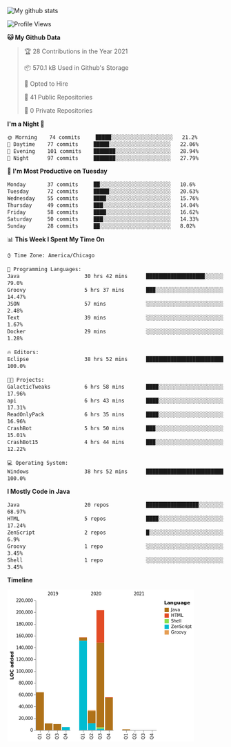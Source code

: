 ![My github stats](https://github-readme-stats.vercel.app/api?username=romvoid95&theme=gruvbox&include_all_commits=true&show_icons=true")

<!--START_SECTION:waka-->
![Profile Views](http://img.shields.io/badge/Profile%20Views-1-blue)

**🐱 My Github Data** 

> 🏆 28 Contributions in the Year 2021
 > 
> 📦 570.1 kB Used in Github's Storage 
 > 
> 💼 Opted to Hire
 > 
> 📜 41 Public Repositories 
 > 
> 🔑 0 Private Repositories  
 > 
**I'm a Night 🦉** 

```text
🌞 Morning    74 commits     █████░░░░░░░░░░░░░░░░░░░░   21.2% 
🌆 Daytime    77 commits     █████░░░░░░░░░░░░░░░░░░░░   22.06% 
🌃 Evening    101 commits    ███████░░░░░░░░░░░░░░░░░░   28.94% 
🌙 Night      97 commits     ███████░░░░░░░░░░░░░░░░░░   27.79%

```
📅 **I'm Most Productive on Tuesday** 

```text
Monday       37 commits     ██░░░░░░░░░░░░░░░░░░░░░░░   10.6% 
Tuesday      72 commits     █████░░░░░░░░░░░░░░░░░░░░   20.63% 
Wednesday    55 commits     ████░░░░░░░░░░░░░░░░░░░░░   15.76% 
Thursday     49 commits     ███░░░░░░░░░░░░░░░░░░░░░░   14.04% 
Friday       58 commits     ████░░░░░░░░░░░░░░░░░░░░░   16.62% 
Saturday     50 commits     ███░░░░░░░░░░░░░░░░░░░░░░   14.33% 
Sunday       28 commits     ██░░░░░░░░░░░░░░░░░░░░░░░   8.02%

```


📊 **This Week I Spent My Time On** 

```text
⌚︎ Time Zone: America/Chicago

💬 Programming Languages: 
Java                     30 hrs 42 mins      ███████████████████░░░░░░   79.0% 
Groovy                   5 hrs 37 mins       ███░░░░░░░░░░░░░░░░░░░░░░   14.47% 
JSON                     57 mins             ░░░░░░░░░░░░░░░░░░░░░░░░░   2.48% 
Text                     39 mins             ░░░░░░░░░░░░░░░░░░░░░░░░░   1.67% 
Docker                   29 mins             ░░░░░░░░░░░░░░░░░░░░░░░░░   1.28%

🔥 Editors: 
Eclipse                  38 hrs 52 mins      █████████████████████████   100.0%

🐱‍💻 Projects: 
GalacticTweaks           6 hrs 58 mins       ████░░░░░░░░░░░░░░░░░░░░░   17.96% 
api                      6 hrs 43 mins       ████░░░░░░░░░░░░░░░░░░░░░   17.31% 
ReadOnlyPack             6 hrs 35 mins       ████░░░░░░░░░░░░░░░░░░░░░   16.96% 
CrashBot                 5 hrs 50 mins       ███░░░░░░░░░░░░░░░░░░░░░░   15.01% 
CrashBot15               4 hrs 44 mins       ███░░░░░░░░░░░░░░░░░░░░░░   12.22%

💻 Operating System: 
Windows                  38 hrs 52 mins      █████████████████████████   100.0%

```

**I Mostly Code in Java** 

```text
Java                     20 repos            █████████████████░░░░░░░░   68.97% 
HTML                     5 repos             ████░░░░░░░░░░░░░░░░░░░░░   17.24% 
ZenScript                2 repos             █░░░░░░░░░░░░░░░░░░░░░░░░   6.9% 
Groovy                   1 repo              ░░░░░░░░░░░░░░░░░░░░░░░░░   3.45% 
Shell                    1 repo              ░░░░░░░░░░░░░░░░░░░░░░░░░   3.45%

```


**Timeline**

![Chart not found](https://raw.githubusercontent.com/ROMVoid95/ROMVoid95/master/charts/bar_graph.png) 


<!--END_SECTION:waka-->
